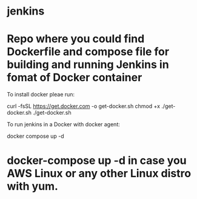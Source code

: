 # jenkins
# Repo where you could find Dockerfile and compose file for building and running Jenkins in fomat of Docker container

To install docker pleae run:

curl -fsSL https://get.docker.com -o get-docker.sh
chmod +x ./get-docker.sh
./get-docker.sh

To run jenkins in a Docker with docker agent:

docker compose up -d

# docker-compose up -d in case you AWS Linux or any other Linux distro with yum.
